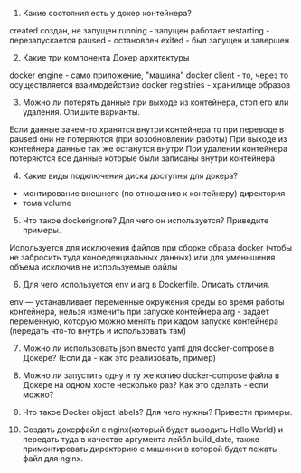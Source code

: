 1. Какие состояния есть у докер контейнера?

created создан, не запущен
running - запущен работает
restarting - перезапускается
paused - остановлен
exited - был запущен и завершен

2. Какие три компонента Докер архитектуры

docker engine - само приложение, "машина" 
docker client - то, через то осуществляется взаимодействие
docker registries - хранилище образов

3. Можно ли потерять данные при выходе из контейнера, стоп его или удаления. Опишите варианты.

Если данные зачем-то хранятся внутри контейнера то при переводе в paused они не потеряются (при возобновлении работы)
При выходе из контейнера данные так же останутся внутри
При удалении контейнера потеряются все данные которые были записаны внутри контейнера

4.  Какие виды подключения диска доступны для докера?

 - монтирование внешнего (по отношению к контейнеру) директория
 - тома volume

5. Что такое dockerignore? Для чего он используется? Приведите примеры.

Используется для исключения файлов при сборке образа docker (чтобы не забросить туда конфеденциальных данных) или
для уменьшения объема исключив не используемые файлы


6. Для чего используется env и arg в  Dockerfile. Описать отличия.

env — устанавливает переменные окружения среды во время работы контейнера, нельзя изменить при запуске контейнера
arg - задает переменную, которую можно менять при кадом запуске контейнера (передать что-то внутрь и использовать там)


7. Можно ли использовать json вместо yaml для docker-compose в Докере? (Если да - как это реализовать, пример)


8. Можно ли запустить одну и ту же копию docker-compose файла в Докере на одном хосте несколько раз? Как это сделать - если можно?

9. Что такое  Docker object labels? Для чего нужны? Привести примеры.



10. Создать докерфайл с nginx(который будет выводить Hello World) и передать туда в качестве аргумента лейбл build_date, 
также примонтировать директорию с машинки в которой будет лежать файл для nginx.
